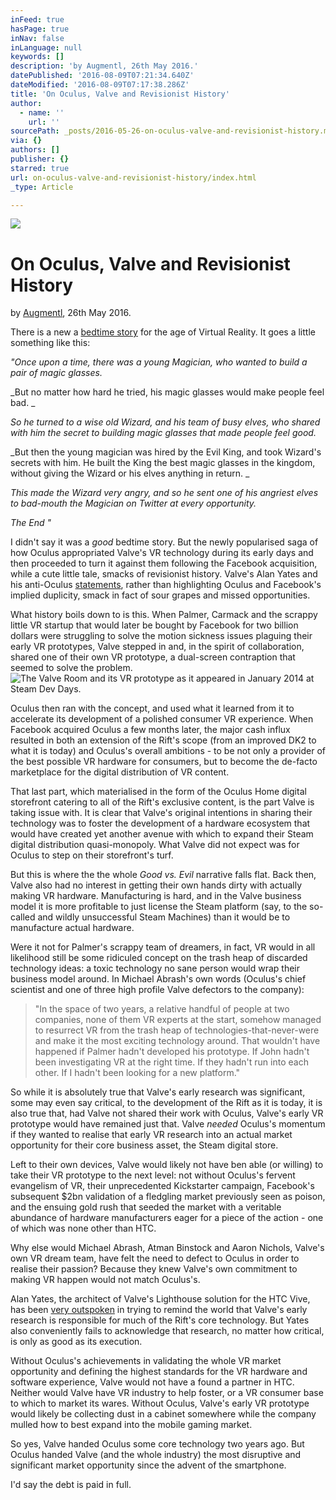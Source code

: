 ```yaml
---
inFeed: true
hasPage: true
inNav: false
inLanguage: null
keywords: []
description: 'by Augmentl, 26th May 2016.'
datePublished: '2016-08-09T07:21:34.640Z'
dateModified: '2016-08-09T07:17:38.286Z'
title: 'On Oculus, Valve and Revisionist History'
author:
  - name: ''
    url: ''
sourcePath: _posts/2016-05-26-on-oculus-valve-and-revisionist-history.md
via: {}
authors: []
publisher: {}
starred: true
url: on-oculus-valve-and-revisionist-history/index.html
_type: Article

---
```

![](https://s3-us-west-2.amazonaws.com/the-grid-img/p/c1a13d3d89c3e9aa28b41ecb8c402fc76fa789a5.jpg)

# On Oculus, Valve and Revisionist History

by [Augmentl][0], 26th May 2016\.

There is a new a [bedtime story][1] for the age of Virtual Reality. It goes a little something like this:

_"Once upon a time, there was a young Magician, who wanted to build a pair of magic glasses._

_But no matter how hard he tried, his magic glasses would make people feel bad. _

_So he turned to a wise old Wizard, and his team of busy elves, who shared with him the secret to building magic glasses that made people feel good._

_But then the young magician was hired by the Evil King, and took Wizard's secrets with him. He built the King the best magic glasses in the kingdom, without giving the Wizard or his elves anything in return. _

_This made the Wizard very angry, and so he sent one of his angriest elves to bad-mouth the Magician on Twitter at every opportunity._

_The End "_

I didn't say it was a _good_ bedtime story. But the newly popularised saga of how Oculus appropriated Valve's VR technology during its early days and then proceeded to turn it against them following the Facebook acquisition, while a cute little tale, smacks of revisionist history. Valve's Alan Yates and his anti-Oculus [statements][2], rather than highlighting Oculus and Facebook's implied duplicity, smack in fact of sour grapes and missed opportunities. 

What history boils down to is this. When Palmer, Carmack and the scrappy little VR startup that would later be bought by Facebook for two billion dollars were struggling to solve the motion sickness issues plaguing their early VR prototypes, Valve stepped in and, in the spirit of collaboration, shared one of their own VR prototype, a dual-screen contraption that seemed to solve the problem. ![The Valve Room and its VR prototype as it appeared in January 2014 at Steam Dev Days.](https://the-grid-user-content.s3-us-west-2.amazonaws.com/959a263d-f837-4e4d-87c4-fa5ec1efe1cc.png)

Oculus then ran with the concept, and used what it learned from it to accelerate its development of a polished consumer VR experience. When Facebook acquired Oculus a few months later, the major cash influx resulted in both an extension of the Rift's scope (from an improved DK2 to what it is today) and Oculus's overall ambitions - to be not only a provider of the best possible VR hardware for consumers, but to become the de-facto marketplace for the digital distribution of VR content.

That last part, which materialised in the form of the Oculus Home digital storefront catering to all of the Rift's exclusive content, is the part Valve is taking issue with. It is clear that Valve's original intentions in sharing their technology was to foster the development of a hardware ecosystem that would have created yet another avenue with which to expand their Steam digital distribution quasi-monopoly. What Valve did not expect was for Oculus to step on their storefront's turf.

But this is where the the whole _Good vs. Evil_ narrative falls flat. Back then, Valve also had no interest in getting their own hands dirty with actually making VR hardware. Manufacturing is hard, and in the Valve business model it is more profitable to just license the Steam platform (say, to the so-called and wildly unsuccessful Steam Machines) than it would be to manufacture actual hardware. 

Were it not for Palmer's scrappy team of dreamers, in fact, VR would in all likelihood still be some ridiculed concept on the trash heap of discarded technology ideas: a toxic technology no sane person would wrap their business model around. In Michael Abrash's own words (Oculus's chief scientist and one of three high profile Valve defectors to the company):

> "In the space of two years, a relative handful of people at two companies, none of them VR experts at the start, somehow managed to resurrect VR from the trash heap of technologies-that-never-were and make it the most exciting technology around. That wouldn't have happened if Palmer hadn't developed his prototype. If John hadn't been investigating VR at the right time. If they hadn't run into each other. If I hadn't been looking for a new platform."

So while it is absolutely true that Valve's early research was significant, some may even say critical, to the development of the Rift as it is today, it is also true that, had Valve not shared their work with Oculus, Valve's early VR prototype would have remained just that. Valve _needed_ Oculus's momentum if they wanted to realise that early VR research into an actual market opportunity for their core business asset, the Steam digital store. 

Left to their own devices, Valve would likely not have ben able (or willing) to take their VR prototype to the next level: not without Oculus's fervent evangelism of VR, their unprecedented Kickstarter campaign, Facebook's subsequent $2bn validation of a fledgling market previously seen as poison, and the ensuing gold rush that seeded the market with a veritable abundance of hardware manufacturers eager for a piece of the action - one of which was none other than HTC. 

Why else would Michael Abrash, Atman Binstock and Aaron Nichols, Valve's own VR dream team, have felt the need to defect to Oculus in order to realise their passion? Because they knew Valve's own commitment to making VR happen would not match Oculus's.

Alan Yates, the architect of Valve's Lighthouse solution for the HTC Vive, has been [very outspoken][3] in trying to remind the world that Valve's early research is responsible for much of the Rift's core technology. But Yates also conveniently fails to acknowledge that research, no matter how critical, is only as good as its execution.

Without Oculus's achievements in validating the whole VR market opportunity and defining the highest standards for the VR hardware and software experience, Valve would not have a found a partner in HTC. Neither would Valve have VR industry to help foster, or a VR consumer base to which to market its wares. Without Oculus, Valve's early VR prototype would likely be collecting dust in a cabinet somewhere while the company mulled how to best expand into the mobile gaming market.

So yes, Valve handed Oculus some core technology two years ago. But Oculus handed Valve (and the whole industry) the most disruptive and significant market opportunity since the advent of the smartphone. 

I'd say the debt is paid in full.

[0]: http://twitter.com/augmentl
[1]: http://uploadvr.com/valve-shared-vr-oculus/
[2]: http://www.roadtovr.com/alan-yates-rift-is-direct-copy-of-valves-vr-research/
[3]: https://www.reddit.com/r/Vive/comments/4klu94/oculus_becoming_bad_for_vr_industry/d3g6e6j?context=3